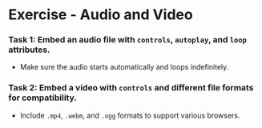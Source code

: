 # Exercise - Audio and Video

### Task 1: Embed an audio file with `controls`, `autoplay`, and `loop` attributes.
- Make sure the audio starts automatically and loops indefinitely.

### Task 2: Embed a video with `controls` and different file formats for compatibility.
- Include `.mp4`, `.webm`, and `.ogg` formats to support various browsers.
